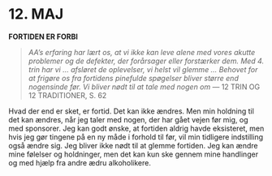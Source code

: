 # 12. MAJ

**FORTIDEN ER FORBI**

> *AA’s erfaring har lært os, at vi ikke kan leve alene med vores akutte problemer og de defekter, der forårsager eller forstærker dem. Med 4. trin har vi … afsløret de oplevelser, vi helst vil glemme … Behovet for at frigøre os fra fortidens pinefulde spøgelser bliver større end nogensinde før. Vi bliver nødt til at tale med nogen om*
> — 12 TRIN OG 12 TRADITIONER, S. 62

Hvad der end er sket, er fortid. Det kan ikke ændres. Men min holdning til det kan ændres, når jeg taler med nogen, der har gået vejen før mig, og med sponsorer. Jeg kan godt ønske, at fortiden aldrig havde eksisteret, men hvis jeg gør tingene på en ny måde i forhold til før, vil min tidligere indstilling også ændre sig. Jeg bliver ikke nødt til at glemme fortiden. Jeg kan ændre mine følelser og holdninger, men det kan kun ske gennem mine handlinger og med hjælp fra andre ædru alkoholikere.
